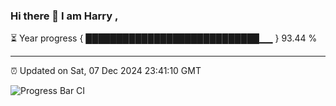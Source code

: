 ### Hi there 👋 I am Harry , 

⏳ Year progress { ████████████████████████████▁▁ } 93.44 %

---

⏰ Updated on Sat, 07 Dec 2024 23:41:10 GMT

![Progress Bar CI](https://github.com/duykhang68/duykhang68/workflows/Progress%20Bar%20CI/badge.svg)
